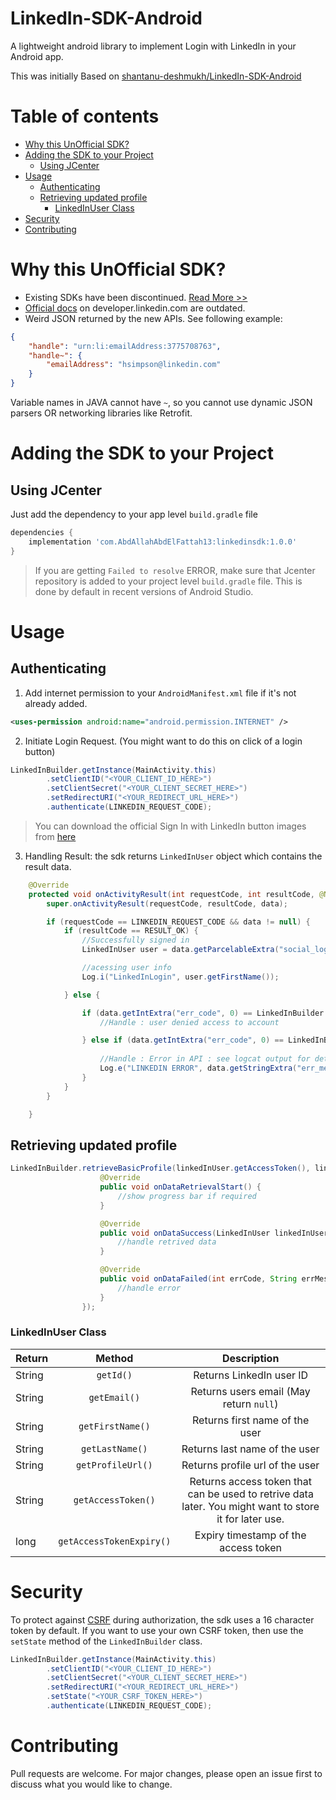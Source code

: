 # LinkedIn-SDK-Android

A lightweight android library to implement Login with LinkedIn in your Android app.

This was initially Based on [shantanu-deshmukh/LinkedIn-SDK-Android](https://github.com/shantanu-deshmukh/LinkedIn-SDK-Android)


Table of contents
=================
- [Why this UnOfficial SDK?](#why-this-unofficial-sdk-)
- [Adding the SDK to your Project](#adding-the-sdk-to-your-project)
  * [Using JCenter](#--using-jcenter)
- [Usage](#usage)
  * [Authenticating](#authenticating)
  * [Retrieving updated profile](#retrieving-updated-profile)
    + [LinkedInUser Class](#linkedinuser-class)
- [Security](#security)
- [Contributing](#contributing)


Why this UnOfficial SDK?
========================
* Existing SDKs have been discontinued. [Read More >>](https://engineering.linkedin.com/blog/2018/12/developer-program-updates)
* [Official docs](https://developer.linkedin.com/docs/android-sdk-auth) on developer.linkedin.com are outdated. 
* Weird JSON returned by the new APIs. See following example: 
```json
{
    "handle": "urn:li:emailAddress:3775708763",
    "handle~": {
        "emailAddress": "hsimpson@linkedin.com"
    }
}
```
Variable names in JAVA cannot have `~`, so you cannot use dynamic JSON parsers OR networking libraries like Retrofit.


Adding the SDK to your Project
===============================
Using JCenter
-----------------------
Just add the dependency to your app level `build.gradle` file

```gradle
dependencies {
    implementation 'com.AbdAllahAbdElFattah13:linkedinsdk:1.0.0'
}
```

> If you are getting `Failed to resolve` ERROR, make sure that Jcenter repository is added to your project level `build.gradle` file. This is done by default in recent versions of Android Studio.

Usage
=====

Authenticating
--------------

1. Add internet permission to your `AndroidManifest.xml` file if it's not already added.

```xml
<uses-permission android:name="android.permission.INTERNET" />
```

2. Initiate Login Request. (You might want to do this on click of a login button)
```Java
LinkedInBuilder.getInstance(MainActivity.this)
        .setClientID("<YOUR_CLIENT_ID_HERE>")
        .setClientSecret("<YOUR_CLIENT_SECRET_HERE>")
        .setRedirectURI("<YOUR_REDIRECT_URL_HERE>")
        .authenticate(LINKEDIN_REQUEST_CODE);
```
> You can download the official Sign In with LinkedIn button images from [here](https://content.linkedin.com/content/dam/developer/branding/signin_with_linkedin-buttons.zip)

3. Handling Result: the sdk returns `LinkedInUser` object which contains the result data.

```java
    @Override
    protected void onActivityResult(int requestCode, int resultCode, @Nullable Intent data) {
        super.onActivityResult(requestCode, resultCode, data);

        if (requestCode == LINKEDIN_REQUEST_CODE && data != null) {
            if (resultCode == RESULT_OK) {
                //Successfully signed in
                LinkedInUser user = data.getParcelableExtra("social_login");

                //acessing user info
                Log.i("LinkedInLogin", user.getFirstName());

            } else {

                if (data.getIntExtra("err_code", 0) == LinkedInBuilder.ERROR_USER_DENIED) {
                    //Handle : user denied access to account

                } else if (data.getIntExtra("err_code", 0) == LinkedInBuilder.ERROR_FAILED) {
                    
                    //Handle : Error in API : see logcat output for details
                    Log.e("LINKEDIN ERROR", data.getStringExtra("err_message"));
                }
            }
        }

    }

```

Retrieving updated profile
-------------------------------
```Java
LinkedInBuilder.retrieveBasicProfile(linkedInUser.getAccessToken(), linkedInUser.getAccessTokenExpiry(), new OnBasicProfileListener() {
                    @Override
                    public void onDataRetrievalStart() {
                        //show progress bar if required
                    }

                    @Override
                    public void onDataSuccess(LinkedInUser linkedInUser) {
                        //handle retrived data
                    }

                    @Override
                    public void onDataFailed(int errCode, String errMessage) {
                        //handle error
                    }
                });

```


### LinkedInUser Class
|  Return       |  Method          | Description |
| ------------- |:-------------:|:-------------:|
| String    | `getId()` | Returns LinkedIn user ID |
| String    | `getEmail()`      | Returns users email (May return `null`)  |
| String    | `getFirstName()`      | Returns first name of the user|
| String    | `getLastName()`      | Returns last name of the user|
| String    | `getProfileUrl()`      | Returns profile url of the user|
| String    | `getAccessToken()`      | Returns access token that can be used to retrive data later. You might want to store it for later use.|
| long      | `getAccessTokenExpiry()`      | Expiry timestamp of the access token |



Security
========
To protect against [CSRF](https://en.wikipedia.org/wiki/Cross-site_request_forgery) during authorization, the sdk uses a 16 character token by default. If you want to use your own CSRF token, then use the `setState` method of the `LinkedInBuilder` class.

```Java
LinkedInBuilder.getInstance(MainActivity.this)
        .setClientID("<YOUR_CLIENT_ID_HERE>")
        .setClientSecret("<YOUR_CLIENT_SECRET_HERE>")
        .setRedirectURI("<YOUR_REDIRECT_URL_HERE>")
        .setState("<YOUR_CSRF_TOKEN_HERE>")
        .authenticate(LINKEDIN_REQUEST_CODE);
```

Contributing
============
Pull requests are welcome. For major changes, please open an issue first to discuss what you would like to change.